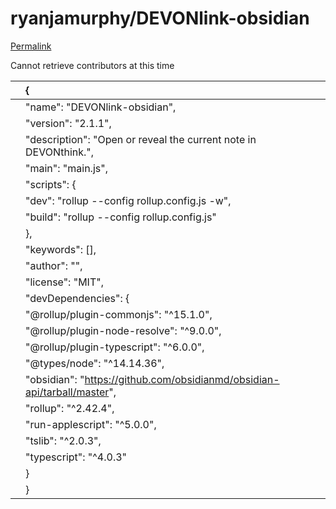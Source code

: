 # ryanjamurphy/DEVONlink-obsidian

[Permalink](https://github.com/ryanjamurphy/DEVONlink-obsidian/blob/96acf02beebb47591f9d6e65ddff5dae0febfa43/package.json)

Cannot retrieve contributors at this time

|  | { |
| :--- | :--- |
|  |  "name": "DEVONlink-obsidian", |
|  |  "version": "2.1.1", |
|  |  "description": "Open or reveal the current note in DEVONthink.", |
|  |  "main": "main.js", |
|  |  "scripts": { |
|  |  "dev": "rollup --config rollup.config.js -w", |
|  |  "build": "rollup --config rollup.config.js" |
|  |  }, |
|  |  "keywords": \[\], |
|  |  "author": "", |
|  |  "license": "MIT", |
|  |  "devDependencies": { |
|  |  "@rollup/plugin-commonjs": "^15.1.0", |
|  |  "@rollup/plugin-node-resolve": "^9.0.0", |
|  |  "@rollup/plugin-typescript": "^6.0.0", |
|  |  "@types/node": "^14.14.36", |
|  |  "obsidian": "https://github.com/obsidianmd/obsidian-api/tarball/master", |
|  |  "rollup": "^2.42.4", |
|  |  "run-applescript": "^5.0.0", |
|  |  "tslib": "^2.0.3", |
|  |  "typescript": "^4.0.3" |
|  |  } |
|  | } |

